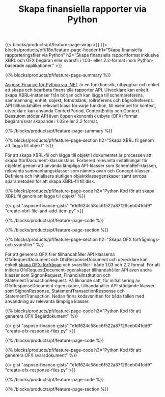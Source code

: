 ﻿---
title: Skapa finansiella rapporter via Python
url: /sv/python-net/create/
description:  Python-kod för att skapa finansiella rapporter i XBRL och OFX förfrågnings- eller svarsfiler via Python-biblioteket.
---
{{< blocks/products/pf/feature-page-wrap >}}
{{< blocks/products/pf/i18n/feature-page-header h1="Skapa finansiella rapporteringsfiler via Python" h2="Skapa finansiella rapportformat inklusive XBRL och OFX begäran eller svarsfil i 1.03- eller 2.2-format inom Python-baserade applikationer." >}}

{{% blocks/products/pf/feature-page-summary %}}

[Aspose.Finance för Python via .NET](https://products.aspose.com/finance/python-net/) är en funktionsrik, utbyggbar och enkel att skapa och bearbeta finansiella rapporter API. Utvecklare kan enkelt skapa XBRL-instanser från början och kan lägga till schemareferens, sammanhang, enhet, objekt, fotnotslänk, rollreferens och 
bågrollreferens. API tillhandahåller relevant klass för varje funktion, till exempel för kontext, utvecklare kan använda ContextPeriod, ContextEntity och Context. 
Dessutom stöder API även öppen ekonomisk utbyte (OFX) format begäran/svar skapande i 1.03 eller 2.2 format.

{{% /blocks/products/pf/feature-page-summary %}}

{{% blocks/products/pf/feature-page-section h2="Skapa XBRL fil genom att lägga till objekt" %}}

För att skapa XBRL-fil och lägga till objekt i dokumentet är processen att skapa XbrlDocument-klassinstans. Förbered relevanta inställningar för objektet genom att använda lämpliga API-klasser som SchemaRef-klassen, relevanta sammanhangsklasser som nämnts ovan och Concept-klassen. Definiera och initialisera slutligen objektklassegenskaper samt anropa sparametoden för att skapa XBRL-fil till disk.

{{% blocks/products/pf/feature-page-code h3="Python Kod för att skapa XBRL fil genom att lägga till objekt" %}}

{{< gist "aspose-finance-gists" "e1df624c58dc6f522a87f29ceb041dd9" "create-xbrl-file-and-add-item.py" >}} 

{{% /blocks/products/pf/feature-page-code %}}

{{% /blocks/products/pf/feature-page-section %}}

{{% blocks/products/pf/feature-page-section h2="Skapa OFX förfrågnings- och svarsfiler" %}}


För att generera OFX filer tillhandahåller API klasserna OfxRequestDocument och OfxResponseDocument och utvecklare kan enkelt [skapa OFX-förfrågan](https://products.aspose.com/finance/python-net/create/ofx-request/) och svarsfiler i både 1.03 och 2.2 format. För att initiera OfxRequestDocument-egenskaper tillhandahåller API även andra klasser som SignonRequest, FinancialInstitution och StatementTransactionRequest. På liknande sätt, för initialisering av OfxResponseDocument-egenskaper, tillhandahåller API stödjande klasser som SignonResponse, StatementTransactionResponse och StatementTransaction. Nedan finns kodavsnitten för båda fallen med användning av relevanta lämpliga klasser.

{{% blocks/products/pf/feature-page-code h3="Python Kod för att generera OFX Begärdokument" %}}

{{< gist "aspose-finance-gists" "e1df624c58dc6f522a87f29ceb041dd9" "create-ofx-response-files.py" >}} 

{{% /blocks/products/pf/feature-page-code %}}

{{% blocks/products/pf/feature-page-code h3="Python Kod för att generera OFX svarsdokument" %}}

{{< gist "aspose-finance-gists" "e1df624c58dc6f522a87f29ceb041dd9" "create-ofx-response-files.py" >}} 

{{% /blocks/products/pf/feature-page-code %}}

{{% /blocks/products/pf/feature-page-section %}}